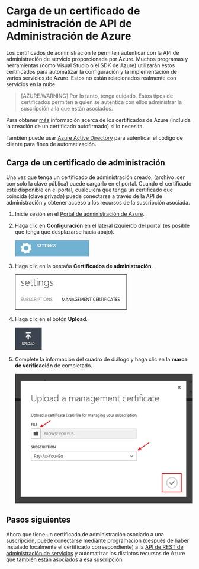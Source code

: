 <properties 
	pageTitle="Carga de un certificado de API de administración de Microsoft Azure en el Portal" 
	description="Conozca cómo cargar el certificado de API de administración en Microsoft Azure" 
	services="cloud-services" 
	documentationCenter=".net" 
	authors="Thraka" 
	manager="timlt" 
	editor=""/>

<tags 
	ms.service="na" 
	ms.workload="tbd" 
	ms.tgt_pltfrm="na" 
	ms.devlang="na" 
	ms.topic="article" 
	ms.date="10/01/2015"
	ms.author="adegeo"/>


# Carga de un certificado de administración de API de Administración de Azure

Los certificados de administración le permiten autenticar con la API de administración de servicio proporcionada por Azure. Muchos programas y herramientas (como Visual Studio o el SDK de Azure) utilizarán estos certificados para automatizar la configuración y la implementación de varios servicios de Azure. Estos no están relacionados realmente con servicios en la nube.

>[AZURE.WARNING] Por lo tanto, tenga cuidado. Estos tipos de certificados permiten a quien se autentica con ellos administrar la suscripción a la que están asociados.

Para obtener [más](cloud-services/cloud-services-certs-create.md#what-are-management-certificates) información acerca de los certificados de Azure (incluida la creación de un certificado autofirmado) si lo necesita.

También puede usar [Azure Active Directory](https://azure.microsoft.com/documentation/services/active-directory/) para autenticar el código de cliente para fines de automatización.

## Carga de un certificado de administración

Una vez que tenga un certificado de administración creado, (archivo .cer con solo la clave pública) puede cargarlo en el portal. Cuando el certificado esté disponible en el portal, cualquiera que tenga un certificado que coincida (clave privada) puede conectarse a través de la API de administración y obtener acceso a los recursos de la suscripción asociada.

1. Inicie sesión en el [Portal de administración de Azure](http://manage.windowsazure.com).
2. Haga clic en **Configuración** en el lateral izquierdo del portal (es posible que tenga que desplazarse hacia abajo). 
    
    ![Settings](./media/azure-api-management-certs/settings.png)

3. Haga clic en la pestaña **Certificados de administración**.

    ![Settings](./media/azure-api-management-certs/certificates-tab.png)
    
4. Haga clic en el botón **Upload**.

    ![Settings](./media/azure-api-management-certs/upload.png)
    
5. Complete la información del cuadro de diálogo y haga clic en la **marca de verificación** de completado.

    ![Settings](./media/azure-api-management-certs/upload-dialog.png)

## Pasos siguientes

Ahora que tiene un certificado de administración asociado a una suscripción, puede conectarse mediante programación (después de haber instalado localmente el certificado correspondiente) a la [API de REST de administración de servicios](https://msdn.microsoft.com/library/azure/mt420159.aspx) y automatizar los distintos recursos de Azure que también están asociados a esa suscripción.

<!---HONumber=AcomDC_0128_2016-->